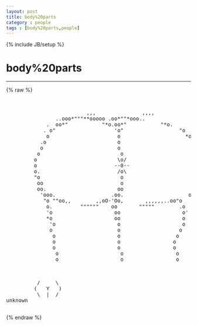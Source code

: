 ```yaml
---
layout: post
title: body%20parts
category : people
tags : [body%20parts,people]
---
```

{% include JB/setup %}
# body%20parts
---
{% raw %}
<pre>


                          ,,,               ,,,,
                ..ooo*&quot;&quot;&quot;**ooooo .oo*&quot;&quot;*ooo..
             .  oo*&quot;           &quot;*o.oo*&quot;           &quot;*o.
            . o&quot;                   &#039;o&quot;                  &quot;o
             o                      o                     *o
           .o                       o                        &#039;o
           o                        o                          o.
          o                          o                          o
         o                          \o/                         o
         o                         --0--                         o
         o.                         /o\                         .o
         &quot;o                          o                           o
          oo                         o                          oo
          oo.                       oo                        oo
           &#039;ooo.                  .oo.                     ooo
            &quot;o &quot;&quot;oo,,        ,,oO-&#039;Oo,       ,,,,,,..oo&quot;o
             o.         &quot;&quot;&quot;&quot;&quot;&quot;    oo       &quot;&quot;&quot;&quot;&quot;        .o
             &#039;o                    oo                    o&#039;
             *o                    oo                    o
              &#039;o                    o                    o
              o                     o                   o
               o                    o                  o
               o                    o                 o
               o                    o                 o
                o                    o                 o
                o                    o                 o



          /     \
         (   Y   )
          \  |  /
unknown
 </pre>
{% endraw %}

